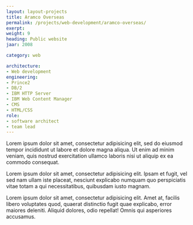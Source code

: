 ```yaml
---
layout: layout-projects
title: Aramco Overseas
permalink: /projects/web-development/aramco-overseas/
exerpt:
weight: 9
heading: Public website
jaar: 2008

category: web

architecture:
- Web development
engineering:
- Prince2
- DB/2
- IBM HTTP Server
- IBM Web Content Manager
- CMS
- HTML/CSS
role: 
- software architect
- team lead
---
```



Lorem ipsum dolor sit amet, consectetur adipisicing elit, sed do eiusmod tempor incididunt ut labore et dolore magna aliqua. Ut enim ad minim veniam, quis nostrud exercitation ullamco laboris nisi ut aliquip ex ea commodo consequat.

Lorem ipsum dolor sit amet, consectetur adipisicing elit. Ipsam et fugit, vel sed nam ullam iste placeat, nesciunt explicabo numquam quo perspiciatis vitae totam a qui necessitatibus, quibusdam iusto magnam.

Lorem ipsum dolor sit amet, consectetur adipisicing elit. Amet at, facilis libero voluptates quod, quaerat distinctio fugit quae explicabo, error maiores deleniti. Aliquid dolores, odio repellat! Omnis qui asperiores accusamus.